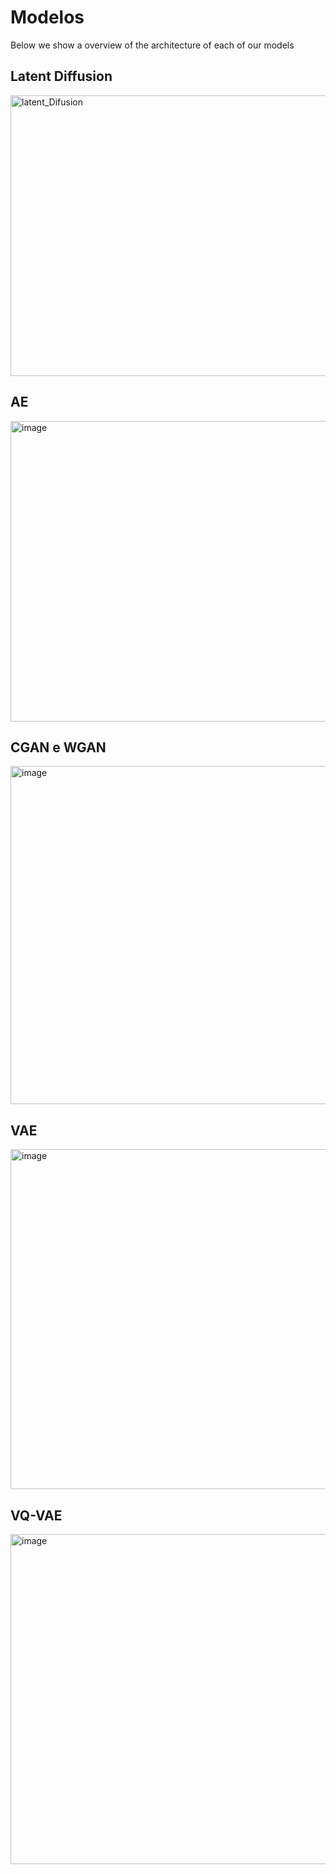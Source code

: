 # Modelos
Below  we show a overview of the architecture of each of our models

## Latent Diffusion
<img width="995" height="449" alt="latent_Difusion" src="https://github.com/user-attachments/assets/0cc74bb8-805a-4698-baee-fa78a3341d0d" />

## AE
<img width="1005" height="481" alt="image" src="https://github.com/user-attachments/assets/b5334e03-8655-4972-9041-d6c92cf0644c" />

## CGAN e WGAN
<img width="997" height="541" alt="image" src="https://github.com/user-attachments/assets/3ce81747-8007-479a-9bb1-edd4fe0bc1c8" />

## VAE
<img width="1017" height="544" alt="image" src="https://github.com/user-attachments/assets/0b0417d5-5004-4a30-ac54-7359313ba640" />

## VQ-VAE 

<img width="976" height="528" alt="image" src="https://github.com/user-attachments/assets/8b0174a5-4614-41a4-8963-00b73c5f913a" />
